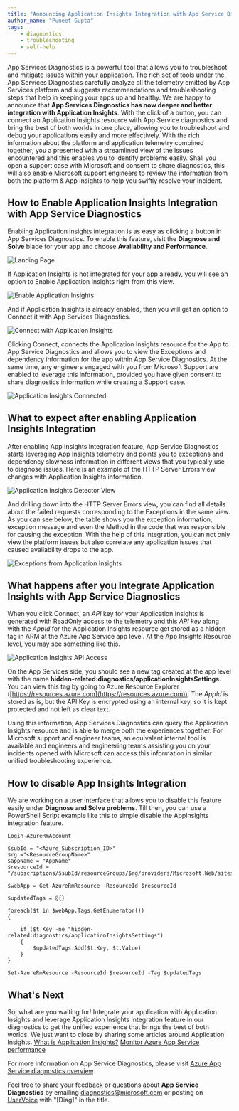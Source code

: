 ```yaml
---
title: "Announcing Application Insights Integration with App Service Diagnostics"
author_name: "Puneet Gupta"
tags:
    - diagnostics
    - troubleshooting
    - self-help
---
```


App Services Diagnostics is a powerful tool that allows you to troubleshoot and mitigate issues within your application. The rich set of tools under the App Services Diagnostics carefully analyze all the telemetry emitted by App Services platform and suggests recommendations and troubleshooting steps that help in keeping your apps up and healthy. We are happy to announce that **App Services Diagnostics has now deeper and better integration with Application Insights**. With the click of a button, you can connect an Application Insights resource with App Service diagnostics and bring the best of both worlds in one place, allowing you to troubleshoot and debug your applications easily and more effectively. With the rich information about the platform and application telemetry combined together, you a presented with a streamlined view of the issues encountered and this enables you to identify problems easily.  Shall you open a support case with Microsoft and consent to share diagnostics, this will also enable Microsoft support engineers to review the information from both the platform & App Insights to help you swiftly resolve your incident.

## How to Enable Application Insights Integration with App Service Diagnostics
Enabling Application insights integration is as easy as clicking a button in App Services Diagnostics. To enable this feature, visit the **Diagnose and Solve** blade for your app and choose **Availability and Performance**.

![Landing Page]({{site.baseurl}}/media/2020/04/AppServiceDiagnostics-LandingPage.png)

If Application Insights is not integrated for your app already, you will see an option to Enable Application Insights right from this view.

![Enable Application Insights]({{site.baseurl}}/media/2020/04/AppServiceDiagnostics-EnableAIIntegration.png)

And if Application Insights is already enabled, then you will get an option to Connect it with App Services Diagnostics.

![Connect with Application Insights]({{site.baseurl}}/media/2020/04/AppServiceDiagnostics-ConnectAIwithASD.png)

Clicking Connect, connects the Application Insights resource for the App to App Service Diagnostics and allows you to view the Exceptions and dependency information for the app within App Service Diagnostics. At the same time, any engineers engaged with you from Microsoft Support are enabled to leverage this information, provided you have given consent to share diagnostics information while creating a Support case.

![Application Insights Connected]({{site.baseurl}}/media/2020/04/AppServiceDiagnostics-AfterAIIntegration.png)

## What to expect after enabling Application Insights Integration
After enabling App Insights Integration feature, App Service Diagnostics starts leveraging App Insights telemetry and points you to exceptions and dependency slowness information in different views that you typically use to diagnose issues. Here is an example of the HTTP Server Errors view changes with Application Insights information.

![Application Insights Detector View]({{site.baseurl}}/media/2020/04/AppServiceDiagnostics-DetectorView.png)

And drilling down into the HTTP Server Errors view, you can find all details about the failed requests corresponding to the Exceptions in the same view.  As you can see below, the table shows you the exception information, exception message and even the Method in the code that was responsible for causing the exception. With the help of this integration, you can not only view the platform issues but also correlate any application issues that caused availability drops to the app.

![Exceptions from Application Insights]({{site.baseurl}}/media/2020/04/AppServiceDiagnostics-ExceptionsView.png)

## What happens after you Integrate Application Insights with App Service Diagnostics

When you click Connect, an *API* key for your Application Insights is generated with ReadOnly access to the telemetry and this *API key* along with the *AppId* for the Application Insights resource get stored as a hidden tag in ARM at the Azure App Service app level. At the App Insights Resource level, you may see something like this.

![Application Insights API Access]({{site.baseurl}}/media/2020/04/AppServiceDiagnostics-APIKey.png)

On the App Services side, you should see a new tag created at the app level with the name **hidden-related:diagnostics/applicationInsightsSettings**. You can view this tag by going to Azure Resource Explorer ([https://resources.azure.com](https://resources.azure.com)). The *AppId* is stored as is, but the API Key is encrypted using an internal key, so it is kept protected and not left as clear text.

Using this information, App Services Diagnostics can query the Application Insights resource and is able to merge both the experiences together. For Microsoft support and engineer teams, an equivalent internal tool is available and engineers and engineering teams assisting you on your incidents opened with Microsoft can access this information in similar unified troubleshooting experience.

## How to disable App Insights Integration
We are working on a user interface that allows you to disable this feature easily under **Diagnose and Solve problems**. Till then, you can use a PowerShell Script example like this to simple disable the AppInsights integration feature.

```
Login-AzureRmAccount

$subId = "<Azure_Subscription_ID>"
$rg ="<ResourceGroupName>"
$appName = "AppName"
$resourceId = "/subscriptions/$subId/resourceGroups/$rg/providers/Microsoft.Web/sites/$appName"

$webApp = Get-AzureRmResource -ResourceId $resourceId

$updatedTags = @{}

foreach($t in $webApp.Tags.GetEnumerator())
{
   
    if ($t.Key -ne "hidden-related:diagnostics/applicationInsightsSettings")
    {
        $updatedTags.Add($t.Key, $t.Value)
    }
}

Set-AzureRmResource -ResourceId $resourceId -Tag $updatedTags 

```


## What's Next
So, what are you waiting for! Integrate your application with Application Insights and leverage Application Insights integration feature in our diagnostics to get the unified experience that brings the best of both worlds. We just want to close by sharing some articles around Application Insights.
[What is Application Insights?](https://docs.microsoft.com/en-us/azure/azure-monitor/app/app-insights-overview)
[Monitor Azure App Service performance](https://docs.microsoft.com/en-us/azure/azure-monitor/app/azure-web-apps?tabs=net)


For more information on App Service Diagnostics, please visit [Azure App Service diagnostics overview](https://docs.microsoft.com/azure/app-service/overview-diagnostics).

Feel free to share your feedback or questions about **App Service Diagnostics** by emailing [diagnostics@microsoft.com](mailto:diagnostics@microsoft.com) or posting on [UserVoice](https://feedback.azure.com/forums/169385-web-apps​​​​​​​​​​​​​​) with "[Diag]" in the title.
